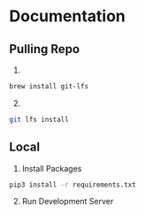 # Documentation

## Pulling Repo

1.

```bash
brew install git-lfs
```

2.

```bash
git lfs install
```

## Local

1. Install Packages

```bash
pip3 install -r requirements.txt
```

2. Run Development Server
